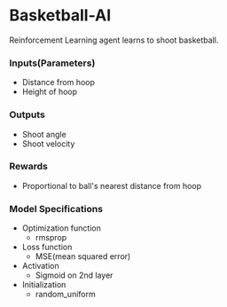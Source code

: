 # Basketball-AI
Reinforcement Learning agent learns to shoot basketball.

### Inputs(Parameters) 
* Distance from hoop 
* Height of hoop 
### Outputs 
* Shoot angle 
* Shoot velocity 
### Rewards 
* Proportional to ball's nearest distance from hoop
### Model Specifications
 * Optimization function
    - rmsprop
 * Loss function
    - MSE(mean squared error)
 * Activation
    - Sigmoid on 2nd layer
 * Initialization
    - random_uniform
